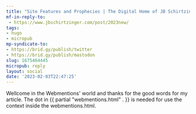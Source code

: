```yaml
---
title: "Site Features and Prophecies | The Digital Home of JB Schirtzinger"
mf-in-reply-to:
 - https://www.jbschirtzinger.com/post/2023new/
tags:
- hugo
- micropub
mp-syndicate-to:
- https://brid.gy/publish/twitter
- https://brid.gy/publish/mastodon
slug: 1675464445
micropub: reply
layout: social
date: '2023-02-03T22:47:25'
---
```

Wellcome in the Webmentions' world and thanks for the good words for my article. 
The dot in {{ partial "webmentions.html" . }} is needed for use the context inside the webmentions.html.